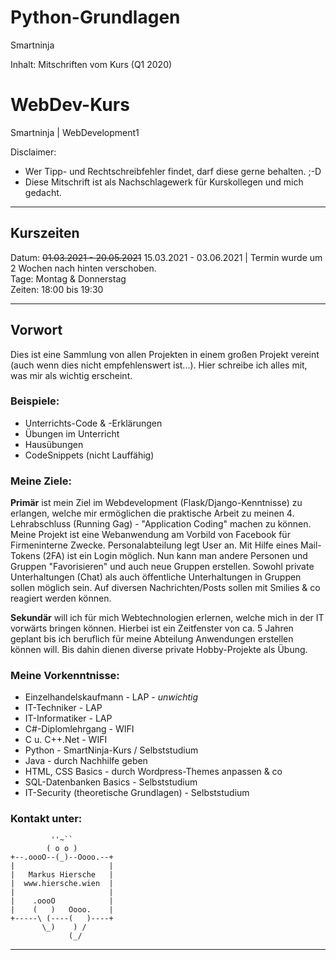 # Python-Grundlagen
Smartninja

Inhalt: Mitschriften vom Kurs (Q1 2020)

# WebDev-Kurs
Smartninja | WebDevelopment1

Disclaimer: 
* Wer Tipp- und Rechtschreibfehler findet, darf diese gerne behalten. ;-D
* Diese Mitschrift ist als Nachschlagewerk für Kurskollegen und mich gedacht.

---

## Kurszeiten
Datum: ~~01.03.2021 - 20.05.2021~~ 15.03.2021 - 03.06.2021 | Termin wurde um 2 Wochen nach hinten verschoben.<br/>
Tage: Montag & Donnerstag<br/>
Zeiten: 18:00 bis 19:30

---

## Vorwort
Dies ist eine Sammlung von allen Projekten in einem großen Projekt vereint (auch wenn dies nicht empfehlenswert ist...).
Hier schreibe ich alles mit, was mir als wichtig erscheint.

### Beispiele:

* Unterrichts-Code & -Erklärungen
* Übungen im Unterricht
* Hausübungen
* CodeSnippets (nicht Lauffähig)

### Meine Ziele:

**Primär** ist mein Ziel im Webdevelopment (Flask/Django-Kenntnisse) zu erlangen, welche mir ermöglichen die praktische Arbeit zu meinen 4. Lehrabschluss (Running Gag) - "Application Coding" machen zu können.<br/>
Meine Projekt ist eine Webanwendung am Vorbild von Facebook für Firmeninterne Zwecke. Personalabteilung legt User an. Mit Hilfe eines Mail-Tokens (2FA) ist ein Login möglich. Nun kann man andere Personen und Gruppen "Favorisieren" und auch neue Gruppen erstellen. Sowohl private Unterhaltungen (Chat) als auch öffentliche Unterhaltungen in Gruppen sollen möglich sein. Auf diversen Nachrichten/Posts sollen mit Smilies & co reagiert werden können.

**Sekundär** will ich für mich Webtechnologien erlernen, welche mich in der IT vorwärts bringen können. Hierbei ist ein Zeitfenster von ca. 5 Jahren geplant bis ich beruflich für meine Abteilung Anwendungen erstellen können will. Bis dahin dienen diverse private Hobby-Projekte als Übung.

### Meine Vorkenntnisse:
* Einzelhandelskaufmann - LAP - *unwichtig*
* IT-Techniker - LAP
* IT-Informatiker - LAP
* C#-Diplomlehrgang - WIFI
* C u. C++.Net - WIFI
* Python - SmartNinja-Kurs / Selbststudium
* Java - durch Nachhilfe geben
* HTML, CSS Basics - durch Wordpress-Themes anpassen & co
* SQL-Datenbanken Basics - Selbststudium
* IT-Security (theoretische Grundlagen) - Selbststudium

### Kontakt unter:
```
         ''~``
        ( o o )
+--.oooO--(_)--Oooo.--+
|                     |
|   Markus Hiersche   |
|  www.hiersche.wien  |
|                     |
|    .oooO            |
|    (   )   Oooo.    |
+-----\ (----(   )----+
       \_)    ) /
             (_/
```

---
